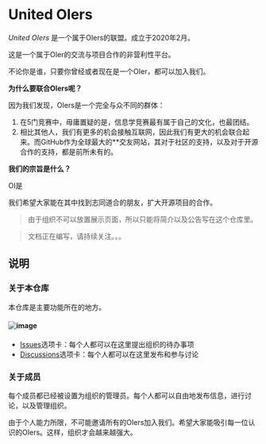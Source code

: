# United OIers

*United OIers* 是一个属于OIers的联盟。成立于2020年2月。

这是一个属于OIer的交流与项目合作的非营利性平台。

不论你是谁，只要你曾经或者现在是一个OIer，都可以加入我们。

**为什么要联合OIers呢？**

因为我们发现，OIers是一个完全与众不同的群体：

1. 在5门竞赛中，毋庸置疑的是，信息学竞赛最有属于自己的文化，也最团结。
2. 相比其他人，我们有更多的机会接触互联网，因此我们有更大的机会联合起来。而GitHub作为全球最大的\*\*交友网站，其对于社区的支持，以及对于开源合作的支持，都是前所未有的。


**我们的宗旨是什么？**

OI是

我们希望大家能在其中找到志同道合的朋友，扩大开源项目的合作。

> 由于组织不可以放置展示页面，所以只能将简介以及公告写在这个仓库里。

> 文档正在编写，请持续关注。。。

## 说明

### 关于本仓库

本仓库是主要功能所在的地方。

#### ![image](https://user-images.githubusercontent.com/63178754/152919251-e305c629-b5a1-41e7-88e2-76fbf16128ea.png)

 - [Issues](https://github.com/UnitedOiers/UnitedOIers/issues)选项卡：每个人都可以在这里提出组织的待办事项
 - [Discussions](https://github.com/UnitedOiers/UnitedOIers/discussions)选项卡：每个人都可以在这里发布和参与讨论


### 关于成员

每个成员都已经被设置为组织的管理员。每个人都可以自由地发布信息，进行讨论，以及管理组织。

由于个人能力所限，不可能邀请所有的OIers加入我们。希望大家能吸引每一位认识的OIers。这样，组织才会越来越强大。

